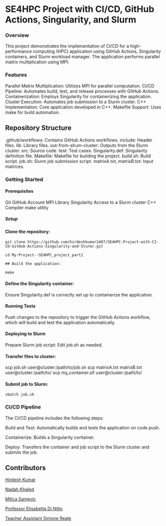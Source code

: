 # SE4HPC Project with CI/CD, GitHub Actions, Singularity, and Slurm
### Overview
This project demonstrates the implementation of CI/CD for a high-performance computing (HPC) application using GitHub Actions, Singularity containers, and Slurm workload manager. The application performs parallel matrix multiplication using MPI.

### Features
Parallel Matrix Multiplication: Utilizes MPI for parallel computation.
CI/CD Pipeline: Automates build, test, and release processes with GitHub Actions.
Containerization: Employs Singularity for containerizing the application.
Cluster Execution: Automates job submission to a Slurm cluster.
C++ Implementation: Core application developed in C++.
Makefile Support: Uses make for build automation.

## Repository Structure
.github/workflows: Contains GitHub Actions workflows.
include: Header files.
lib: Library files.
out-from-slrum-cluster: Outputs from the Slurm cluster.
src: Source code.
test: Test cases.
Singularity.def: Singularity definition file.
Makefile: Makefile for building the project.
build.sh: Build script.
job.sh: Slurm job submission script.
matrixA.txt, matrixB.txt: Input matrices.

### Getting Started
#### Prerequisites
Git
GitHub Account
MPI Library
Singularity
Access to a Slurm cluster
C++ Compiler
make utility
##### Setup
#### Clone the repository:

```
git clone https://github.com/hirdeshkumar2407/SE4HPC-Project-with-CI-CD-GitHub-Actions-Singularity-and-Slurm/.git

cd My-Project--SE4HPC_project_part2

## Build the application:

make
```

#### Define the Singularity container:
Ensure Singularity.def is correctly set up to containerize the application.

#### Running Tests
Push changes to the repository to trigger the GitHub Actions workflow, which will build and test the application automatically.

#### Deploying to Slurm
Prepare Slurm job script:
Edit job.sh as needed.

#### Transfer files to cluster:
scp job.sh user@cluster:/path/to/job.sh
scp matrixA.txt matrixB.txt user@cluster:/path/to/
scp my_container.sif user@cluster:/path/to/

#### Submit job to Slurm:

```
sbatch job.sh
```

### CI/CD Pipeline
The CI/CD pipeline includes the following steps:

Build and Test: Automatically builds and tests the application on code push.

Containerize: Builds a Singularity container.

Deploy: Transfers the container and job script to the Slurm cluster and submits the job.


## Contributors
[Hirdesh Kumar](https://github.com/hirdeshkumar2407)

[Nadah Khaled](https://github.com/nadahkhaledd)

[Milica Sanjevic](https://github.com/milicasanjevic)

[Professor Elisabetta Di Nitto](https://github.com/dinitto)

[Teacher Assistant Simone Reale](https://github.com/SimoneReale)
